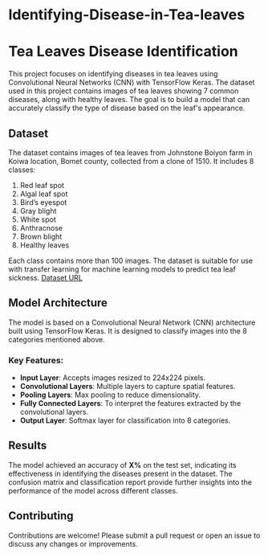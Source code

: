 # Identifying-Disease-in-Tea-leaves

# Tea Leaves Disease Identification

This project focuses on identifying diseases in tea leaves using Convolutional Neural Networks (CNN) with TensorFlow Keras. The dataset used in this project contains images of tea leaves showing 7 common diseases, along with healthy leaves. The goal is to build a model that can accurately classify the type of disease based on the leaf's appearance.

## Dataset

The dataset contains images of tea leaves from Johnstone Boiyon farm in Koiwa location, Bomet county, collected from a clone of 1510. It includes 8 classes:

1. Red leaf spot
2. Algal leaf spot
3. Bird’s eyespot
4. Gray blight
5. White spot
6. Anthracnose
7. Brown blight
8. Healthy leaves

Each class contains more than 100 images. The dataset is suitable for use with transfer learning for machine learning models to predict tea leaf sickness.
[Dataset URL](https://www.kaggle.com/datasets/shashwatwork/identifying-disease-in-tea-leafs)

## Model Architecture

The model is based on a Convolutional Neural Network (CNN) architecture built using TensorFlow Keras. It is designed to classify images into the 8 categories mentioned above.

### Key Features:
- **Input Layer**: Accepts images resized to 224x224 pixels.
- **Convolutional Layers**: Multiple layers to capture spatial features.
- **Pooling Layers**: Max pooling to reduce dimensionality.
- **Fully Connected Layers**: To interpret the features extracted by the convolutional layers.
- **Output Layer**: Softmax layer for classification into 8 categories.

## Results

The model achieved an accuracy of **X%** on the test set, indicating its effectiveness in identifying the diseases present in the dataset. The confusion matrix and classification report provide further insights into the performance of the model across different classes.

## Contributing

Contributions are welcome! Please submit a pull request or open an issue to discuss any changes or improvements.
